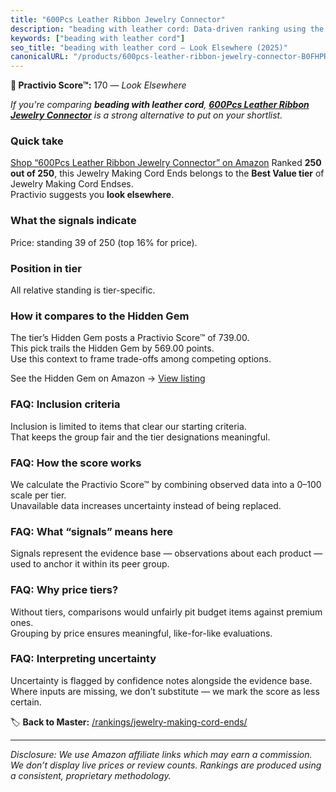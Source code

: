 ```yaml
---
title: "600Pcs Leather Ribbon Jewelry Connector"
description: "beading with leather cord: Data-driven ranking using the Practivio Score™. Positioned by quality, value, demand, findability, momentum."
keywords: ["beading with leather cord"]
seo_title: "beading with leather cord — Look Elsewhere (2025)"
canonicalURL: "/products/600pcs-leather-ribbon-jewelry-connector-B0FHPRH2ZF/"
---
```


**🚫 Practivio Score™:** 170 — _Look Elsewhere_


*If you're comparing **beading with leather cord**, **[600Pcs Leather Ribbon Jewelry Connector](https://www.amazon.com/dp/B0FHPRH2ZF?tag=practivio-20)** is a strong alternative to put on your shortlist.*
### Quick take
[Shop “600Pcs Leather Ribbon Jewelry Connector” on Amazon](https://www.amazon.com/dp/B0FHPRH2ZF?tag=practivio-20)
Ranked **250 out of 250**, this Jewelry Making Cord Ends belongs to the **Best Value tier** of Jewelry Making Cord Endses.  
Practivio suggests you **look elsewhere**.

### What the signals indicate
Price: standing 39 of 250 (top 16% for price).  

### Position in tier
All relative standing is tier-specific.

### How it compares to the Hidden Gem
The tier’s Hidden Gem posts a Practivio Score™ of 739.00.  
This pick trails the Hidden Gem by 569.00 points.  
Use this context to frame trade-offs among competing options.  

See the Hidden Gem on Amazon → [View listing](https://www.amazon.com/dp/B0BD5GHXF7?tag=practivio-20)

### FAQ: Inclusion criteria
Inclusion is limited to items that clear our starting criteria.  
That keeps the group fair and the tier designations meaningful.

### FAQ: How the score works
We calculate the Practivio Score™ by combining observed data into a 0–100 scale per tier.  
Unavailable data increases uncertainty instead of being replaced.

### FAQ: What “signals” means here
Signals represent the evidence base — observations about each product — used to anchor it within its peer group.

### FAQ: Why price tiers?
Without tiers, comparisons would unfairly pit budget items against premium ones.  
Grouping by price ensures meaningful, like-for-like evaluations.

### FAQ: Interpreting uncertainty
Uncertainty is flagged by confidence notes alongside the evidence base.  
Where inputs are missing, we don’t substitute — we mark the score as less certain.


🏷️ **Back to Master:** [/rankings/jewelry-making-cord-ends/](/rankings/jewelry-making-cord-ends/)

---
_Disclosure: We use Amazon affiliate links which may earn a commission. We don’t display live prices or review counts. Rankings are produced using a consistent, proprietary methodology._
